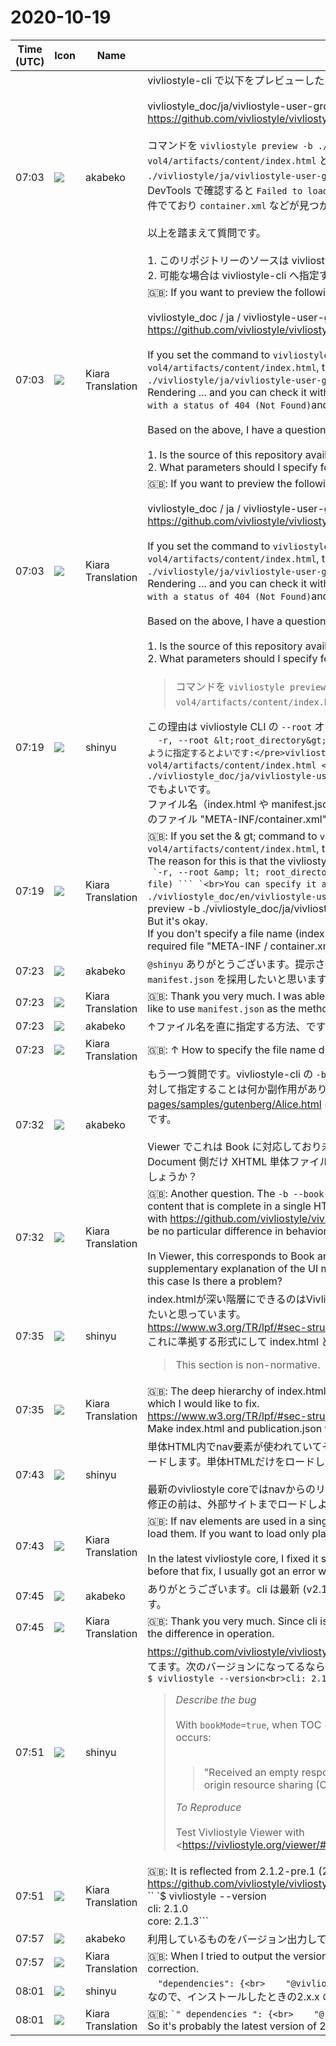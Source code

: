 # 2020-10-19

|Time (UTC)|Icon|Name|Message|
|---|---|---|---|
|07:03|![](https://avatars.slack-edge.com/2019-05-15/624511073651_25909952cd7a069ceed2_72.png)|akabeko|vivliostyle-cli で以下をプレビューしたい場合、<br><br>vivliostyle_doc/ja/vivliostyle-user-group-vol4 at gh-pages · vivliostyle/vivliostyle_doc<br><https://github.com/vivliostyle/vivliostyle_doc/tree/gh-pages/ja/vivliostyle-user-group-vol4><br><br>コマンドを `vivliostyle preview -b ./vivliostyle/ja/vivliostyle-user-group-vol4/artifacts/content/index.html` とするとレイアウトが大きく崩れます。かわりに `vivliostyle preview -b ./vivliostyle/ja/vivliostyle-user-group-vol4/` とした場合は Viewer 左下の進捗が Rendering... のままになり DevTools で確認すると `Failed to load resource: the server responded with a status of 404 (Not Found)`  が 4 件でており `container.xml` などが見つからないようです。<br><br>以上を踏まえて質問です。<br><br>1. このリポジトリーのソースは vivliostyle-cli で直に preview/build 可能でしょうか？<br>2. 可能な場合は vivliostyle-cli へ指定すべきパラメーターを教えてください|
|07:03|![](https://avatars.slack-edge.com/2019-08-21/732685848020_f3f20736795184660348_72.png)|Kiara Translation|🇬🇧: If you want to preview the following in vivliostyle-cli<br><br>vivliostyle_doc / ja / vivliostyle-user-group-vol4 at gh-pages · vivliostyle / vivliostyle_doc<br><https://github.com/vivliostyle/vivliostyle_doc/tree/gh-pages/ja/vivliostyle-user-group-vol4><br><br>If you set the command to `vivliostyle preview -b ./vivliostyle/ja/vivliostyle-user-group-vol4/artifacts/content/index.html`, the layout will be greatly corrupted. If you set `vivliostyle preview -b ./vivliostyle/ja/vivliostyle-user-group-vol4/` instead, the progress at the bottom left of the Viewer will remain Rendering ... and you can check it with DevTools` Failed to load resource: the There are 4 server responded with a status of 404 (Not Found) `and it seems that` container.xml` etc. cannot be found.<br><br>Based on the above, I have a question.<br><br>1. Is the source of this repository available for preview / build directly with vivliostyle-cli?<br>2. What parameters should I specify for vivliostyle-cli if possible?|
|07:03|![](https://avatars.slack-edge.com/2019-08-21/732685848020_f3f20736795184660348_72.png)|Kiara Translation|🇬🇧: If you want to preview the following in vivliostyle-cli<br><br>vivliostyle_doc / ja / vivliostyle-user-group-vol4 at gh-pages · vivliostyle / vivliostyle_doc<br><https://github.com/vivliostyle/vivliostyle_doc/tree/gh-pages/ja/vivliostyle-user-group-vol4><br><br>If you set the command to `vivliostyle preview -b ./vivliostyle/ja/vivliostyle-user-group-vol4/artifacts/content/index.html`, the layout will be greatly corrupted. If you set `vivliostyle preview -b ./vivliostyle/ja/vivliostyle-user-group-vol4/` instead, the progress at the bottom left of the Viewer will remain Rendering ... and you can check it with DevTools` Failed to load resource: the There are 4 server responded with a status of 404 (Not Found) `and it seems that` container.xml` etc. cannot be found.<br><br>Based on the above, I have a question.<br><br>1. Is the source of this repository available for preview / build directly with vivliostyle-cli?<br>2. What parameters should I specify for vivliostyle-cli if possible?|
|07:19|![](https://avatars.slack-edge.com/2018-04-27/354445776386_e258f5ed5ba887b08668_72.jpg)|shinyu|<blockquote>コマンドを `vivliostyle preview -b ./vivliostyle/ja/vivliostyle-user-group-vol4/artifacts/content/index.html` とするとレイアウトが大きく崩れます。</blockquote>この理由は vivliostyle CLI の `--root` オプションのデフォルトが次のようになっているためです。<br>```  -r, --root &lt;root_directory&gt;   specify assets root path (default directory of input file)<pre>次のように指定するとよいです:</pre>vivliostyle preview -r . -b ./vivliostyle_doc/ja/vivliostyle-user-group-vol4/artifacts/content/index.html <pre>あるいは</pre>vivliostyle preview -b ./vivliostyle_doc/ja/vivliostyle-user-group-vol4/manifest.json```<br>でもよいです。<br>ファイル名（index.html や manifest.json）を指定していないと、bookModeの場合、EPUBだと仮定して、EPUBに必須のファイル "META-INF/container.xml" をロードしようとします。だから、"404 (Not Found)" になります。|
|07:19|![](https://avatars.slack-edge.com/2019-08-21/732685848020_f3f20736795184660348_72.png)|Kiara Translation|🇬🇧: If you set the &amp; gt; command to `vivliostyle preview -b ./vivliostyle/ja/vivliostyle-user-group-vol4/artifacts/content/index.html`, the layout will be greatly corrupted.<br>The reason for this is that the vivliostyle CLI's `--root` option defaults to:<br>`` `-r, --root &amp; lt; root_directory &amp; gt; specify assets root path (default directory of input file) ``` `<br>You can specify it as follows:<br>`` `vivliostyle preview -r. -b ./vivliostyle_doc/en/vivliostyle-user-group-vol4/artifacts/content/index.html` ``<br>Or<br>`` `vivliostyle preview -b ./vivliostyle_doc/ja/vivliostyle-user-group-vol4/manifest.json```<br>But it's okay.<br>If you don't specify a file name (index.html or manifest.json), bookMode will assume EPUB and try to load the required file "META-INF / container.xml" for EPUB. So it's a "404 (Not Found)".|
|07:23|![](https://avatars.slack-edge.com/2019-05-15/624511073651_25909952cd7a069ceed2_72.png)|akabeko|`@shinyu` ありがとうございます。提示された方法で正常に表示されることを確認できました。方法としては `manifest.json` を採用したいと思います。|
|07:23|![](https://avatars.slack-edge.com/2019-08-21/732685848020_f3f20736795184660348_72.png)|Kiara Translation|🇬🇧:  Thank you very much. I was able to confirm that it was displayed normally by the method presented. I would like to use `manifest.json` as the method.|
|07:23|![](https://avatars.slack-edge.com/2019-05-15/624511073651_25909952cd7a069ceed2_72.png)|akabeko|↑ファイル名を直に指定する方法、ですね。|
|07:23|![](https://avatars.slack-edge.com/2019-08-21/732685848020_f3f20736795184660348_72.png)|Kiara Translation|🇬🇧: ↑ How to specify the file name directly, isn't it?|
|07:32|![](https://avatars.slack-edge.com/2019-05-15/624511073651_25909952cd7a069ceed2_72.png)|akabeko|もう一つ質問です。vivliostyle-cli の `-b --book` パラメーターですが、これを単一 HTML で完結しているコンテンツに対して指定することは何か副作用がありますか？例えば <https://github.com/vivliostyle/vivliostyle_doc/tree/gh-pages/samples/gutenberg/Alice.html> に対してこのパラメーターの有無を比較したところ、特に動作の違いはなさそうです。<br><br>Viewer でこれは Book に対応しており未指定なら Document になると想定しているのですが、UI の補足説明で Document 側だけ XHTML 単体ファイルに言及しているので、この場合だけ Book だと動作に問題があったりするのでしょうか？|
|07:32|![](https://avatars.slack-edge.com/2019-08-21/732685848020_f3f20736795184660348_72.png)|Kiara Translation|🇬🇧: Another question. The `-b --book` parameter of vivliostyle-cli, is there any side effect of specifying this for content that is complete in a single HTML? For example, comparing the presence or absence of this parameter with <https://github.com/vivliostyle/vivliostyle_doc/tree/gh-pages/samples/gutenberg/Alice.html>, there seems to be no particular difference in behavior.<br><br>In Viewer, this corresponds to Book and it is assumed that it will be Document if it is not specified, but since the supplementary explanation of the UI mentions the XHTML single file only on the Document side, it works only in this case Is there a problem?|
|07:35|![](https://avatars.slack-edge.com/2018-04-27/354445776386_e258f5ed5ba887b08668_72.jpg)|shinyu|index.htmlが深い階層にできるのはVivliostyle CLI 3.0-pre.x で生成されるディレクトリ構造のためですが、それは直したいと思っています。<br><https://www.w3.org/TR/lpf/#sec-structure><br>これに準拠する形式にして index.html と publication.json が同じところにできるように。<br><blockquote>This section is non-normative.</blockquote>|
|07:35|![](https://avatars.slack-edge.com/2019-08-21/732685848020_f3f20736795184660348_72.png)|Kiara Translation|🇬🇧: The deep hierarchy of index.html is due to the directory structure generated by the Vivliostyle CLI 3.0-pre.x, which I would like to fix.<br><https://www.w3.org/TR/lpf/#sec-structure><br>Make index.html and publication.json the same place in a format that conforms to this.|
|07:43|![](https://avatars.slack-edge.com/2018-04-27/354445776386_e258f5ed5ba887b08668_72.jpg)|shinyu|単体HTML内でnav要素が使われていてその中に他のHTMLファイルへのリンクがある場合、bookModeだとそれらもロードします。単体HTMLだけをロードしたい場合は bookMode=false にする必要があります。<br><br>最新のvivliostyle coreではnavからのリンクが相対URLのみこの動作にするように修正したので改善したのですが、その修正の前は、外部サイトまでロードしようとしてたいていエラーになってました。|
|07:43|![](https://avatars.slack-edge.com/2019-08-21/732685848020_f3f20736795184660348_72.png)|Kiara Translation|🇬🇧: If nav elements are used in a single HTML and there are links to other HTML files in it, bookMode will also load them. If you want to load only plain HTML, you need to set bookMode = false.<br><br>In the latest vivliostyle core, I fixed it so that the link from nav only works with relative URL, so I improved it, but before that fix, I usually got an error when trying to load to an external site.|
|07:45|![](https://avatars.slack-edge.com/2019-05-15/624511073651_25909952cd7a069ceed2_72.png)|akabeko|ありがとうございます。cli は最新 (v2.1.0) なので修正反映されていそうですが、動作の違いについては意識しておきます。|
|07:45|![](https://avatars.slack-edge.com/2019-08-21/732685848020_f3f20736795184660348_72.png)|Kiara Translation|🇬🇧: Thank you very much. Since cli is the latest (v2.1.0), it seems that the correction is reflected, but be aware of the difference in operation.|
|07:51|![](https://avatars.slack-edge.com/2018-04-27/354445776386_e258f5ed5ba887b08668_72.jpg)|shinyu|<https://github.com/vivliostyle/vivliostyle.js/issues/657> の修正で core の 2.1.2-pre.1 (2020-09-24) から反映されてます。次のバージョンになってるならOKです:<br>```$ vivliostyle --version<br>cli: 2.1.0<br>core: 2.1.3```<br><blockquote>*Describe the bug*<br><br>With `bookMode=true`, when TOC (e.g., the `&lt;nav&gt;` element) has links to external site, the CORS error occurs:<br><br><blockquote>"Received an empty response for https://.... This may be caused by the server not allowing cross-origin resource sharing (CORS)."</blockquote>*To Reproduce*<br><br>Test Vivliostyle Viewer with  <br><https://vivliostyle.org/viewer/#src=https://vivliostyle.org/&amp;bookMode=true&amp;renderAllPages=false|https://vivliostyle.org/viewer/#src=https://vivliostyle.org/&amp;bookMode=true&amp;renderAllPages=false><br><br>*Expected behavior*<br><br>In the Book Mode, multiple web pages in a site are expected to be loaded consecutively by the links in the TOC, but external sites should be excluded.<br><br>*Screenshots*  <br><https://user-images.githubusercontent.com/3324737/94020073-77f76580-fded-11ea-9f0d-f740a41d7e63.png|Screen Shot 2020-09-23 22 10 41></blockquote>|
|07:51|![](https://avatars.slack-edge.com/2019-08-21/732685848020_f3f20736795184660348_72.png)|Kiara Translation|🇬🇧: It is reflected from 2.1.2-pre.1 (2020-09-24) of core by the modification of <https://github.com/vivliostyle/vivliostyle.js/issues/657>. OK if it's the next version:<br>`` `$ vivliostyle --version<br>cli: 2.1.0<br>core: 2.1.3```|
|07:57|![](https://avatars.slack-edge.com/2019-05-15/624511073651_25909952cd7a069ceed2_72.png)|akabeko|利用しているものをバージョン出力してみたら、↑でした。よって修正が反映されている版ですね。|
|07:57|![](https://avatars.slack-edge.com/2019-08-21/732685848020_f3f20736795184660348_72.png)|Kiara Translation|🇬🇧: When I tried to output the version of what I was using, it was ↑. Therefore, it is the version that reflects the correction.|
|08:01|![](https://avatars.slack-edge.com/2018-04-27/354445776386_e258f5ed5ba887b08668_72.jpg)|shinyu|```  "dependencies": {<br>    "@vivliostyle/core": "^2.1.1",```<br>なので、インストールしたときの2.x.x の最新になってるのでしょう|
|08:01|![](https://avatars.slack-edge.com/2019-08-21/732685848020_f3f20736795184660348_72.png)|Kiara Translation|🇬🇧: `` `" dependencies ": {<br>    "@ vivliostyle / core": "^ 2.1.1", `` `<br>So it's probably the latest version of 2.x.x when installed|
